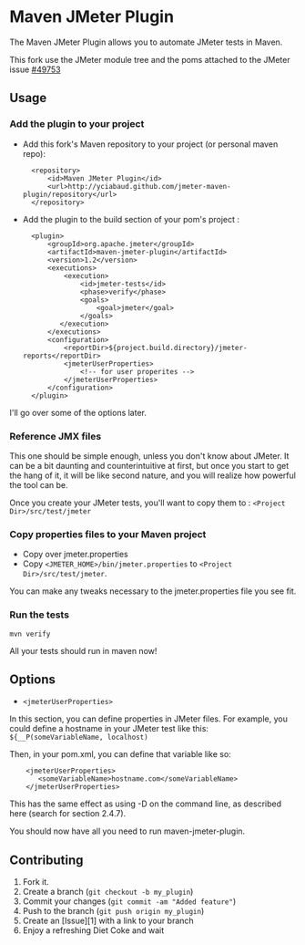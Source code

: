 Maven JMeter Plugin
===================

The Maven JMeter Plugin allows you to automate JMeter tests in Maven.

This fork use the JMeter module tree and the poms attached to the JMeter issue [#49753](https://issues.apache.org/bugzilla/show_bug.cgi?id=49753)


Usage
-----

### Add the plugin to your project

* Add this fork's Maven repository to your project (or personal maven repo):

		<repository>
			<id>Maven JMeter Plugin</id>
			<url>http://yciabaud.github.com/jmeter-maven-plugin/repository</url>
		</repository>

* Add the plugin to the build section of your pom's project :

		<plugin>
			<groupId>org.apache.jmeter</groupId>
			<artifactId>maven-jmeter-plugin</artifactId>
			<version>1.2</version>
			<executions>
				<execution>
					<id>jmeter-tests</id>
					<phase>verify</phase>
					<goals>
						<goal>jmeter</goal>
					</goals>
			   </execution>
			</executions>
			<configuration>
				<reportDir>${project.build.directory}/jmeter-reports</reportDir>
				<jmeterUserProperties>
					<!-- for user properites -->
				</jmeterUserProperties>
			</configuration>
		</plugin>

I'll go over some of the options later.

### Reference JMX files

This one should be simple enough, unless you don't know about JMeter.  It can be a bit daunting and counterintuitive at first, but once you start to get the hang of it, it will be like second nature, and you will realize how powerful the tool can be.

Once you create your JMeter tests, you'll want to copy them to : `<Project Dir>/src/test/jmeter`

### Copy properties files to your Maven project

* Copy over jmeter.properties
* Copy `<JMETER_HOME>/bin/jmeter.properties` to `<Project Dir>/src/test/jmeter`.  

You can make any tweaks necessary to the jmeter.properties file you see fit.

### Run the tests

	mvn verify

All your tests should run in maven now!

Options
-------

* `<jmeterUserProperties>`

In this section, you can define properties in JMeter files.  For example, you could define a hostname in your JMeter test like this: `${__P(someVariableName, localhost)`

Then, in your pom.xml, you can define that variable like so:

		<jmeterUserProperties>
		   <someVariableName>hostname.com</someVariableName>
		</jmeterUserProperties>

This has the same effect as using -D on the command line, as described here (search for section 2.4.7).

You should now have all you need to run maven-jmeter-plugin.


Contributing
------------

1. Fork it.
2. Create a branch (`git checkout -b my_plugin`)
3. Commit your changes (`git commit -am "Added feature"`)
4. Push to the branch (`git push origin my_plugin`)
5. Create an [Issue][1] with a link to your branch
6. Enjoy a refreshing Diet Coke and wait

